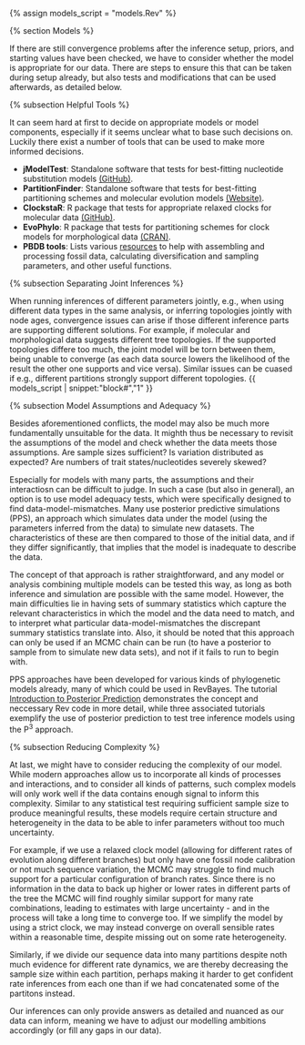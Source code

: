 {% assign models_script = "models.Rev" %}

{% section Models %}

If there are still convergence problems after the inference setup, priors, and starting values have been checked, we have to consider whether the model is appropriate for our data. There are steps to ensure this that can be taken during setup already, but also tests and modifications that can be used afterwards, as detailed below.


{% subsection Helpful Tools %}

It can seem hard at first to decide on appropriate models or model components, especially if it seems unclear what to base such decisions on. Luckily there exist a number of tools that can be used to make more informed decisions.

- **jModelTest**: Standalone software that tests for best-fitting nucleotide substitution models [(GitHub)](https://github.com/ddarriba/jmodeltest2/).
- **PartitionFinder**: Standalone software that tests for best-fitting partitioning schemes and molecular evolution models [(Website)](https://www.robertlanfear.com/partitionfinder/).
- **ClockstaR**: R package that tests for appropriate relaxed clocks for molecular data [(GitHub)](https://github.com/sebastianduchene/ClockstaR).
- **EvoPhylo**: R package that tests for partitioning schemes for clock models for morphological data [(CRAN)](https://cran.r-project.org/package=EvoPhylo).
- **PBDB tools**: Lists various [resources](https://paleobiodb.org/#/resources) to help with assembling and processing fossil data, calculating diversification and sampling parameters, and other useful functions.


{% subsection Separating Joint Inferences %}

When running inferences of different parameters jointly, e.g., when using different data types in the same analysis, or inferring topologies jointly with node ages, convergence issues can arise if those different inference parts are supporting different solutions. For example, if molecular and morphological data suggests different tree topologies. If the supported topologies differe too much, the joint model will be torn between them, being unable to converge (as each data source lowers the likelihood of the result the other one supports and vice versa). Similar issues can be cuased if e.g., different partitions strongly support different topologies.
{{ models_script | snippet:"block#","1" }}


{% subsection Model Assumptions and Adequacy %}

Besides aforementioned conflicts, the model may also be much more fundamentally unsuitable for the data. It mighth thus be necessary to revisit the assumptions of the model and check whether the data meets those assumptions. Are sample sizes sufficient? Is variation distributed as expected? Are numbers of trait states/nucleotides severely skewed?

Especially for models with many parts, the assumptions and their interactiosn can be difficult to judge. In such a case (but also in general), an option is to use model adequacy tests, which were specifically designed to find data-model-mismatches. Many use posterior predictive simulations (PPS), an approach which simulates data under the model (using the parameters inferred from the data) to simulate new datasets. The characteristics of these are then compared to those of the initial data, and if they differ significantly, that implies that the model is inadequate to describe the data.

The concept of that approach is rather straightforward, and any model or analysis combining multiple models can be tested this way, as long as both inference and simulation are possible with the same model. However, the main difficulties lie in having sets of summary statistics which capture the relevant characteristics in which the model and the data need to match, and to interpret what particular data-model-mismatches the discrepant summary statistics translate into. Also, it should be noted that this approach can only be used if an MCMC chain can be run (to have a posterior to sample from to simulate new data sets), and not if it fails to run to begin with.

PPS approaches have been developed for various kinds of phylogenetic models already, many of which could be used in RevBayes. The tutorial [Introduction to Posterior Prediction](https://revbayes.github.io/tutorials/intro_posterior_prediction/) demonstrates the concept and neccessary Rev code in more detail, while three associated tutorials exemplify the use of posterior prediction to test tree inference models using the P$^3$ approach.


{% subsection Reducing Complexity %}

At last, we might have to consider reducing the complexity of our model. While modern approaches allow us to incorporate all kinds of processes and interactions, and to consider all kinds of patterns, such complex models will only work well if the data contains enough signal to inform this complexity. Similar to any statistical test requiring sufficient sample size to produce meaningful results, these models require certain structure and heterogeneity in the data to be able to infer parameters without too much uncertainty.

For example, if we use a relaxed clock model (allowing for different rates of evolution along different branches) but only have one fossil node calibration or not much sequence variation, the MCMC may struggle to find much support for a particular configuration of branch rates. Since there is no information in the data to back up higher or lower rates in different parts of the tree the MCMC will find roughly similar support for many rate combinations, leading to estimates with large uncertainty - and in the process will take a long time to converge too. If we simplify the model by using a strict clock, we may instead converge on overall sensible rates within a reasonable time, despite missing out on some rate heterogeneity.

Similarly, if we divide our sequence data into many partitions despite noth much evidence for different rate dynamics, we are thereby decreasing the sample size within each partition, perhaps making it harder to get confident rate inferences from each one than if we had concatenated some of the partitons instead.


Our inferences can only provide answers as detailed and nuanced as our data can inform, meaning we have to adjust our modelling ambitions accordingly (or fill any gaps in our data).

